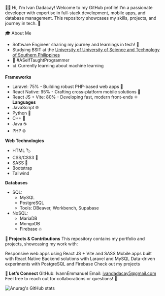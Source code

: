 👩‍💻 Hi, I'm Ivan Dadacay!
Welcome to my GitHub profile! I’m a passionate developer with expertise in full-stack development, mobile apps, and database management. This repository showcases my skills, projects, and journey in tech. 🌟

🎓 About Me
* Software Engineer sharing my journey and learnings in tech! 🚀
* Studying BSIT at the [University of University of Science and Technology of Southern Philippines](https://www.facebook.com/ustp2016)
* 🌱 #ASelfTaughtProgrammer
* 📊 Currently learning about machine learning

**Frameworks**
* Laravel: 75% - Building robust PHP-based web apps 🐘
* React Native: 95% - Crafting cross-platform mobile solutions 📱
* React JS + Vite: 80% - Developing fast, modern front-ends ⚛️
**Languages**
* JavaScript 🌐
* Python 🐍
* C++ 💾
* Java ☕
* PHP 🌐

**Web Technologies**
* HTML 🏷️
* CSS/CSS3 🎨
* SASS 🎨
* Bootstrap
* Tailwind
  
**Databases**
* SQL:
   * MySQL
   * PostgreSQL
   * Tools: DBeaver, Workbench, Supabase
* NoSQL:
   * MariaDB
   * MongoDB
   * Firebase 🔥

**🚀 Projects & Contributions**
This repository contains my portfolio and projects, showcasing my work with:

Responsive web apps using React JS + Vite and SASS
Mobile apps built with React Native
Backend solutions with Laravel and MySQL
Data-driven experiments with PostgreSQL and Firebase
Check out my projects

**🤝 Let’s Connect**
GitHub: IvannEmmanuel
Email: ivandadacay5@gmail.com
Feel free to reach out for collaborations or questions! 💬

![Anurag's GitHub stats](https://github-readme-stats.vercel.app/api?username=IvannEmmanuel&show_icons=true&theme=dracula)
